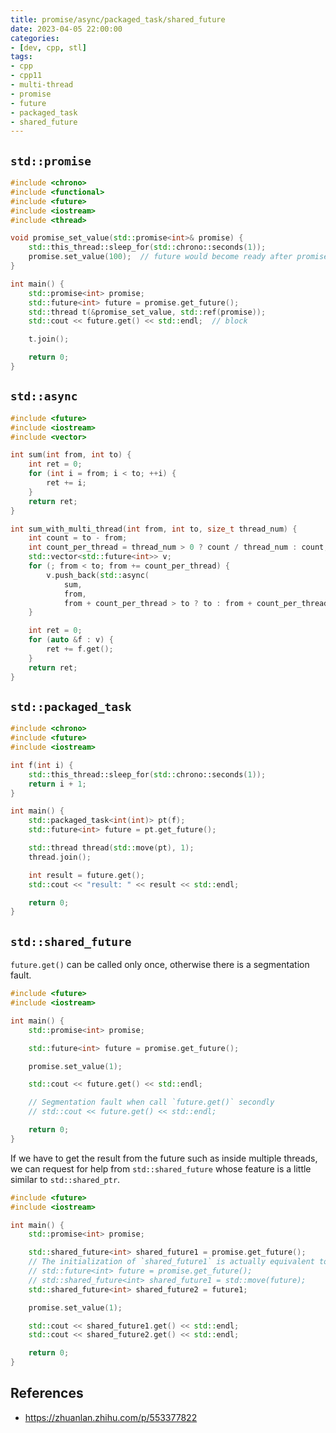 ```yaml
---
title: promise/async/packaged_task/shared_future
date: 2023-04-05 22:00:00
categories:
- [dev, cpp, stl]
tags:
- cpp
- cpp11
- multi-thread
- promise
- future
- packaged_task
- shared_future
---
```


## `std::promise`

```C++
#include <chrono>
#include <functional>
#include <future>
#include <iostream>
#include <thread>

void promise_set_value(std::promise<int>& promise) {
    std::this_thread::sleep_for(std::chrono::seconds(1));
    promise.set_value(100);  // future would become ready after promise.set_value()
}

int main() {
    std::promise<int> promise;
    std::future<int> future = promise.get_future();
    std::thread t(&promise_set_value, std::ref(promise));
    std::cout << future.get() << std::endl;  // block

    t.join();

    return 0;
}
```

## `std::async`

```C++
#include <future>
#include <iostream>
#include <vector>

int sum(int from, int to) {
    int ret = 0;
    for (int i = from; i < to; ++i) {
        ret += i;
    }
    return ret;
}

int sum_with_multi_thread(int from, int to, size_t thread_num) {
    int count = to - from;
    int count_per_thread = thread_num > 0 ? count / thread_num : count;
    std::vector<std::future<int>> v;
    for (; from < to; from += count_per_thread) {
        v.push_back(std::async(
            sum,
            from,
            from + count_per_thread > to ? to : from + count_per_thread));
    }

    int ret = 0;
    for (auto &f : v) {
        ret += f.get();
    }
    return ret;
}
```

## `std::packaged_task`

```C++
#include <chrono>
#include <future>
#include <iostream>

int f(int i) {
    std::this_thread::sleep_for(std::chrono::seconds(1));
    return i + 1;
}

int main() {
    std::packaged_task<int(int)> pt(f);
    std::future<int> future = pt.get_future();

    std::thread thread(std::move(pt), 1);
    thread.join();

    int result = future.get();
    std::cout << "result: " << result << std::endl;

    return 0;
}
```

## `std::shared_future`

`future.get()` can be called only once, otherwise there is a segmentation fault.

```C++
#include <future>
#include <iostream>

int main() {
    std::promise<int> promise;

    std::future<int> future = promise.get_future();

    promise.set_value(1);

    std::cout << future.get() << std::endl;

    // Segmentation fault when call `future.get()` secondly
    // std::cout << future.get() << std::endl;

    return 0;
}
```

If we have to get the result from the future such as inside multiple threads, we can request for help from `std::shared_future` whose feature is a little similar to `std::shared_ptr`.

```C++
#include <future>
#include <iostream>

int main() {
    std::promise<int> promise;

    std::shared_future<int> shared_future1 = promise.get_future();
    // The initialization of `shared_future1` is actually equivalent to the code below:
    // std::future<int> future = promise.get_future();
    // std::shared_future<int> shared_future1 = std::move(future);
    std::shared_future<int> shared_future2 = future1;

    promise.set_value(1);

    std::cout << shared_future1.get() << std::endl;
    std::cout << shared_future2.get() << std::endl;

    return 0;
}
```

## References

- <https://zhuanlan.zhihu.com/p/553377822>
